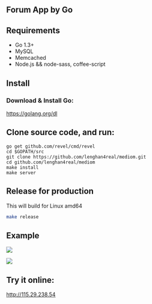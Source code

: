 ## Forum App by Go

## Requirements

- Go 1.3+
- MySQL
- Memcached
- Node.js && node-sass, coffee-script

## Install

### Download & Install Go:

https://golang.org/dl

## Clone source code, and run:

```
go get github.com/revel/cmd/revel
cd $GOPATH/src
git clone https://github.com/lenghan4real/mediom.git
cd github.com/lenghan4real/mediom
make install
make server
```

## Release for production

This will build for Linux amd64

```bash
make release
```

## Example

![](https://ruby-china-files.b0.upaiyun.com/photo/2015/54b8a61176321df2ae0c8d170115ae3b.png)

![](https://ruby-china-files.b0.upaiyun.com/photo/2015/cdd04fae02d0b78a3cf523e6abf5b198.png)

## Try it online:

http://115.29.238.54

